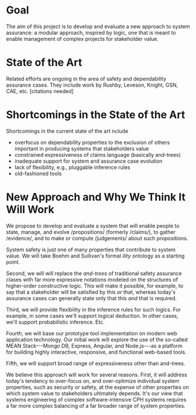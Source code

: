 # Goal

The aim of this project is to develop and evaluate a new approach to
system assurance: a modular approach, inspired by logic, one that is
meant to enable management of complex projects for stakeholder value.

# State of the Art

Related efforts are ongoing in the area of safety and dependability
assurance cases. They include work by Rushby, Leveson, Knight, GSN,
CAE, etc. [citations needed]

# Shortcomings in the State of the Art

Shortcomings in the current state of the art nclude

* overfocus on dependability properties to the exclusion of others
  important in producing systems that stakeholders value
* constrained expressiveness of claims language (basically and-trees)
* inadequate support for system and assurance case evolution
* lack of flexibility, e.g., pluggable inference rules
* old-fashioned tools

# New Approach and Why We Think It Will Work

We propose to develop and evaluate a system that will enable people to
state, manage, and evolve /propositions/ (formerly /claims/), to
gather /evidence/, and to make or compute /judgements/ about such
propositions.

System safety is just one of many properties that contribute to system
value. We will take Boehm and Sullivan's formal _ility_ ontology as a
starting point.

Second, we will will replace the _and-trees_ of traditional safety
assurance clases with far more expressive notations modeled on the
structures of higher-order constructive logic. This will make it
possible, for example, to say that a stakeholder will be satisfied by
this _or_ that, whereas today's assurance cases can generally state
only that this _and_ that is required. 

Third, we will provide flexibility in the inference rules for such
logics. For example, in some cases we'll support logical deduction. In
other cases, we'll support probabilistic inference. Etc.

Fourth, we will base our prototype tool implementation on modern web
application technology. Our initial work will explore the use of the
so-called MEAN Stack---Mongo DB, Express, Angular, and Node.js---as
a platform for building highly interactive, responsive, and functional
web-based tools.

Fifth, we will support broad range of expressiveness other than and-trees.

We believe this approach will work for several reasons. First, it will
address today's tendency to over-focus on, and over-optimize
individual system properties, such as security or safety, at the
expense of other properties on which system value to stakeholders
ultimately depends. It's our view that systems engineering of complex
software-intensive CPH systems requires a far more complex balancing
of a far broader range of system properties.

